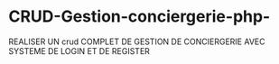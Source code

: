 # CRUD-Gestion-conciergerie-php-
REALISER UN crud COMPLET DE GESTION DE CONCIERGERIE AVEC SYSTEME DE LOGIN ET DE REGISTER 
